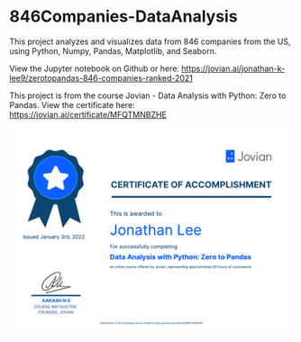 # 846Companies-DataAnalysis

This project analyzes and visualizes data from 846 companies from the US, using Python, Numpy, Pandas, Matplotlib, and Seaborn. 

View the Jupyter notebook on Github or here: https://jovian.ai/jonathan-k-lee9/zerotopandas-846-companies-ranked-2021

This project is from the course Jovian - Data Analysis with Python: Zero to Pandas. View the certificate here: https://jovian.ai/certificate/MFQTMNBZHE

![certificate](https://github.com/jonathanleejono/846Companies-DataAnalysis/blob/main/data_analysis_certificate.png)
